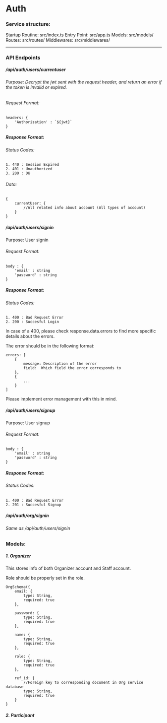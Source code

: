 # Auth

### Service structure:

Startup Routine: src/index.ts
Entry Point: src/app.ts
Models: src/models/
Routes: src/routes/
Middlewares: src/middlewares/


***

### API Endpoints


##### /api/auth/users/currentuser

###### Purpose: Decrypt the jwt sent with the request header, and return an error if the token is invalid or expired.

###### Request Format: 

```
headers: {
    'Authorization' : `${jwt}`
}
```

##### Response Format:

###### Status Codes:
    1. 440 : Session Expired
    2. 401 : Unauthorized
    3. 200 : OK

###### Data:

```
{
    currentUser: {
        //All related info about account (All types of account)
    }
}
```

##### /api/auth/users/signin

Purpose: User signin

###### Request Format:

```
body : {
    'email' : string
    'password' : string
}
```

##### Response Format:

###### Status Codes:
    1. 400 : Bad Request Error
    2. 200 : Succesful Login

In case of a 400, please check response.data.errors to find more specific details about the errors.

The error should be in the following format:

```
errors: [
    {
        message: Description of the error
        field:  Which field the error corresponds to
    },
    {
        ...
    }
]
```

Please implement error management with this in mind.


##### /api/auth/users/signup

Purpose: User signup

###### Request Format:

```
body : {
    'email' : string
    'password' : string
}
```

##### Response Format:

###### Status Codes:
    1. 400 : Bad Request Error
    2. 201 : Succesful Signup

##### /api/auth/org/signin

###### Same as /api/auth/users/signin


### Models:
##### 1. Organizer

This stores info of both Organizer account and Staff account.

Role should be properly set in the role.

```
OrgSchema({
    email: {
        type: String,
        required: true
    },

    password: {
        type: String,
        required: true
    },

    name: {
        type: String,
        required: true
    },

    role: {
        type: String,
        required: true
    },

    ref_id: {
        //Foreign key to corresponding document in Org service database
        type: String,
        required: true
    }
}
```

##### 2. Participant
